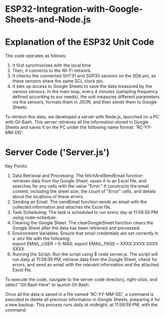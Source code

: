 # ESP32-Integration-with-Google-Sheets-and-Node.js

# Explanation of the ESP32 Unit Code

The code operates as follows:
  1. It first synchronizes with the local time.
  2. Then, it connects to the Wi-Fi network.
  3. It checks the connected SHT31 and SGP30 sensors on the SDA pin, as these sensors share the same SCL clock pin.
  4. It sets up access to Google Sheets to save the data measured by the various sensors.
In the main loop, every 4 minutes (sampling frequency defined according to our needs), the unit measures different parameters via the sensors, formats them in JSON, and then sends them to Google Sheets.

To retrieve this data, we developed a server with Node.js, launched on a PC with Git Bash. This server retrieves all the information stored in Google Sheets and saves it on the PC under the following name format: 'RC-YY-MM-DD'.

# Server Code ('Server.js')

Key Points:

  1. Data Retrieval and Processing:
  The fetchAndSendEmail function retrieves data from the Google Sheet, saves it to an Excel file, and searches for any cells with the value "Error." It constructs the email content, including the sheet size, the count of "Error" cells, and details about the locations of these errors.
  2. Sending an Email:
  The sendEmail function sends an email with the collected information and attaches the Excel file.
  3. Task Scheduling:
  The task is scheduled to run every day at 11:59:59 PM using node-schedule.
  4. Clearing the Google Sheet:
  The clearGoogleSheet function clears the Google Sheet after the data has been retrieved and processed.  
  5. Environment Variables:
  Ensure that email credentials are set correctly in a .env file with the following:  
  export EMAIL_USER = E-MAIL
  export EMAIL_PASS = XXXX XXXX XXXX XXXX 
  6. Running the Script:
  Run the script using $ node server.js. The script will run daily at 11:59:59 PM, retrieve data from the Google Sheet, check for errors, and send an email with the relevant information and the attached Excel file.

To execute the code, navigate to the server code directory, right-click, and select "Git Bash Here" to launch Git Bash.

Once all the data is saved in a file named 'RC-YY-MM-DD', a command is executed to delete all previous information in Google Sheets, preparing it for a new backup. This process runs daily at midnight, at 11:59:59 PM, with the command:
